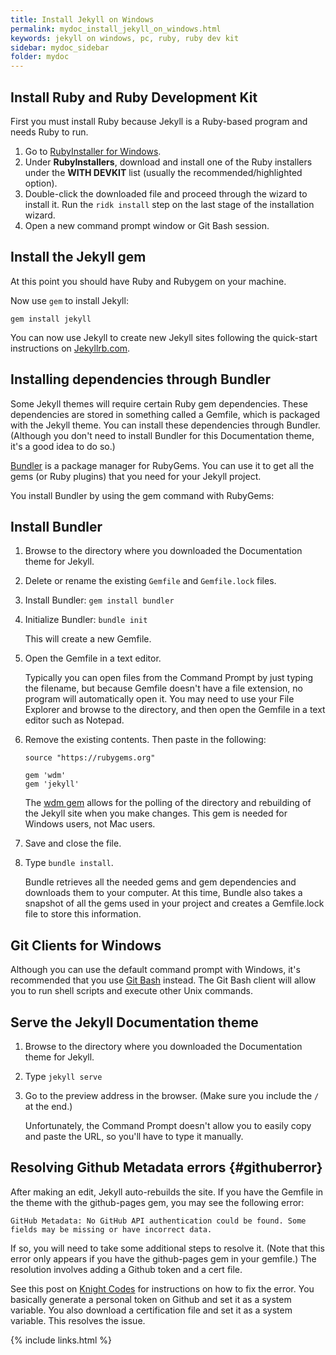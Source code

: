 ```yaml
---
title: Install Jekyll on Windows
permalink: mydoc_install_jekyll_on_windows.html
keywords: jekyll on windows, pc, ruby, ruby dev kit
sidebar: mydoc_sidebar
folder: mydoc
---
```


## Install Ruby and Ruby Development Kit

First you must install Ruby because Jekyll is a Ruby-based program and needs Ruby to run.

1. Go to [RubyInstaller for Windows](http://rubyinstaller.org/downloads/).
2. Under **RubyInstallers**, download and install one of the Ruby installers under the **WITH DEVKIT** list (usually the recommended/highlighted option).
3. Double-click the downloaded file and proceed through the wizard to install it. Run the `ridk install` step on the last stage of the installation wizard. 
4. Open a new command prompt window or Git Bash session.

<h2 id="bundler">Install the Jekyll gem</h2>

At this point you should have Ruby and Rubygem on your machine.

Now use `gem` to install Jekyll:

```
gem install jekyll
```

You can now use Jekyll to create new Jekyll sites following the quick-start instructions on [Jekyllrb.com](http://jekyllrb.com).

## Installing dependencies through Bundler

Some Jekyll themes will require certain Ruby gem dependencies. These dependencies are stored in something called a Gemfile, which is packaged with the Jekyll theme. You can install these dependencies through Bundler. (Although you don't need to install Bundler for this Documentation theme, it's a good idea to do so.)

[Bundler](http://bundler.io/) is a package manager for RubyGems. You can use it to get all the gems (or Ruby plugins) that you need for your Jekyll project.

You install Bundler by using the gem command with RubyGems:


## Install Bundler

1. Browse to the directory where you downloaded the Documentation theme for Jekyll.
2. Delete or rename the existing `Gemfile` and `Gemfile.lock` files.
3. Install Bundler: `gem install bundler`
4. Initialize Bundler: `bundle init`

   This will create a new Gemfile.

3. Open the Gemfile in a text editor.

   Typically you can open files from the Command Prompt by just typing the filename, but because Gemfile doesn't have a file extension, no program will automatically open it. You may need to use your File Explorer and browse to the directory, and then open the Gemfile in a text editor such as Notepad.

4. Remove the existing contents. Then paste in the following:

   ```
   source "https://rubygems.org"

   gem 'wdm'
   gem 'jekyll'
   ```
   The [wdm gem](https://rubygems.org/gems/wdm/versions/0.1.1) allows for the polling of the directory and rebuilding of the Jekyll site when you make changes. This gem is needed for Windows users, not Mac users.

5. Save and close the file.
6. Type `bundle install`.

   Bundle retrieves all the needed gems and gem dependencies and downloads them to your computer. At this time, Bundle also takes a snapshot of all the gems used in your project and creates a Gemfile.lock file to store this information.

## Git Clients for Windows

Although you can use the default command prompt with Windows, it's recommended that you use [Git Bash](https://git-for-windows.github.io/) instead. The Git Bash client will allow you to run shell scripts and execute other Unix commands. 

## Serve the Jekyll Documentation theme

1. Browse to the directory where you downloaded the Documentation theme for Jekyll.
2. Type `jekyll serve`
3. Go to the preview address in the browser. (Make sure you include the `/` at the end.)

   Unfortunately, the Command Prompt doesn't allow you to easily copy and paste the URL, so you'll have to type it manually.

## Resolving Github Metadata errors {#githuberror}

After making an edit, Jekyll auto-rebuilds the site. If you have the Gemfile in the theme with the github-pages gem, you may see the following error:

```
GitHub Metadata: No GitHub API authentication could be found. Some fields may be missing or have incorrect data.
```

If so, you will need to take some additional steps to resolve it. (Note that this error only appears if you have the github-pages gem in your gemfile.) The resolution involves adding a Github token and a cert file.

See this post on [Knight Codes](http://knightcodes.com/miscellaneous/2016/09/13/fix-github-metadata-error.html) for instructions on how to fix the error. You basically generate a personal token on Github and set it as a system variable. You also download a certification file and set it as a system variable. This resolves the issue.

{% include links.html %}
